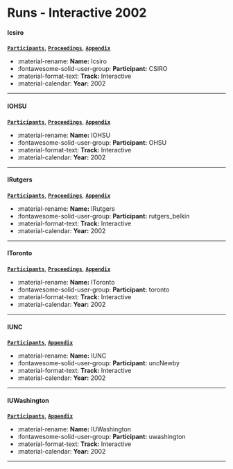 # Runs - Interactive 2002 

#### Icsiro 
[**`Participants`**](./participants.md#csiro), [**`Proceedings`**](./proceedings.md#trec-11-web-and-interactive-tracks-at-csiro), [**`Appendix`**](https://trec.nist.gov/pubs/trec11/appendices/interactive/Icsiro.pdf) 

- :material-rename: **Name:** Icsiro 
- :fontawesome-solid-user-group: **Participant:** CSIRO 
- :material-format-text: **Track:** Interactive 
- :material-calendar: **Year:** 2002 

---
#### IOHSU 
[**`Participants`**](./participants.md#ohsu), [**`Proceedings`**](./proceedings.md#more-statistical-power-needed-the-ohsu-trec-2002-interactive-track-experiments), [**`Appendix`**](https://trec.nist.gov/pubs/trec11/appendices/interactive/IOHSU.pdf) 

- :material-rename: **Name:** IOHSU 
- :fontawesome-solid-user-group: **Participant:** OHSU 
- :material-format-text: **Track:** Interactive 
- :material-calendar: **Year:** 2002 

---
#### IRutgers 
[**`Participants`**](./participants.md#rutgers_belkin), [**`Proceedings`**](./proceedings.md#rutgers-interactive-track-at-trec-2002), [**`Appendix`**](https://trec.nist.gov/pubs/trec11/appendices/interactive/IRutgers.pdf) 

- :material-rename: **Name:** IRutgers 
- :fontawesome-solid-user-group: **Participant:** rutgers_belkin 
- :material-format-text: **Track:** Interactive 
- :material-calendar: **Year:** 2002 

---
#### IToronto 
[**`Participants`**](./participants.md#toronto), [**`Proceedings`**](./proceedings.md#augmenting-and-limiting-search-queries), [**`Appendix`**](https://trec.nist.gov/pubs/trec11/appendices/interactive/IToronto.pdf) 

- :material-rename: **Name:** IToronto 
- :fontawesome-solid-user-group: **Participant:** toronto 
- :material-format-text: **Track:** Interactive 
- :material-calendar: **Year:** 2002 

---
#### IUNC 
[**`Participants`**](./participants.md#uncnewby), [**`Appendix`**](https://trec.nist.gov/pubs/trec11/appendices/interactive/IUNC.pdf) 

- :material-rename: **Name:** IUNC 
- :fontawesome-solid-user-group: **Participant:** uncNewby 
- :material-format-text: **Track:** Interactive 
- :material-calendar: **Year:** 2002 

---
#### IUWashington 
[**`Participants`**](./participants.md#uwashington), [**`Appendix`**](https://trec.nist.gov/pubs/trec11/appendices/interactive/IUWashington.pdf) 

- :material-rename: **Name:** IUWashington 
- :fontawesome-solid-user-group: **Participant:** uwashington 
- :material-format-text: **Track:** Interactive 
- :material-calendar: **Year:** 2002 

---
